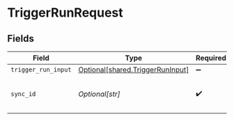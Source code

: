 # TriggerRunRequest


## Fields

| Field                                                                          | Type                                                                           | Required                                                                       | Description                                                                    |
| ------------------------------------------------------------------------------ | ------------------------------------------------------------------------------ | ------------------------------------------------------------------------------ | ------------------------------------------------------------------------------ |
| `trigger_run_input`                                                            | [Optional[shared.TriggerRunInput]](undefined/models/shared/triggerruninput.md) | :heavy_minus_sign:                                                             | N/A                                                                            |
| `sync_id`                                                                      | *Optional[str]*                                                                | :heavy_check_mark:                                                             | The id of the sync to trigger a run                                            |